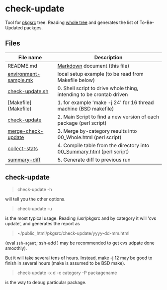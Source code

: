 # check-update

Tool for [pkgsrc](http://www.netbsd.org/docs/software/packages.html)
tree. Reading [whole tree](http://cvsweb.netbsd.org/bsdweb.cgi/pkgsrc/)
and generates the list of To-Be-Updated packges.

## Files

File name  | Description
---------- | -------------
README.md	      |   [Markdown](https://help.github.com/articles/markdown-basics/) document  (this file)
[environment-sample.mk](environment-sample.mk) |  local setup example (to be read from Makefile below)
[check-update.sh](check-update.sh)| 0. Shell script to drive whole thing, intending to be crontab driven								 
[Makefile]          (Makefile)           | 1.  for example 'make -j 24' for 16 thread machine (BSD makefile)
[check-update](check-update)             | 2.  Main Script to find a new version of each package  (perl script) 
[merge-check-update](merge-check-update) | 3. Merge by-category results into 00_Whole.html  (perl script) 
[collect-stats](collect-stats)	         | 4. Compile table from the directory into [00_Summary.html](http://www.ki.nu/~makoto/pkgsrc/check-update/00_Summary.html)  (perl script) 
[summary-diff](summary-diff)             | 5. Generate diff to previous run
## check-update
>  check-update -h

will tell you the other options.

>  check-update -u

is the most typical usage. Reading /usr/pkgsrc and by category
it will 'cvs update', and generates the report as

>  ~/public_html/pkgsrc/check-update/yyyy-dd-mm.html

(eval `ssh-agent`; ssh-add ) may be recommended to get
cvs udpate done smoothly).

But it will take several tens of hours.
Instead, make -j 12 may be good to finish in several hours
(make is assumed to be BSD make).

>  check-update -x d -c category -P packagename

is the way to debug particular package.
